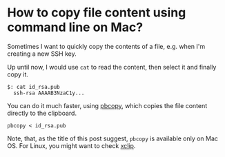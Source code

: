 # How to copy file content using command line on Mac?

Sometimes I want to quickly copy the contents of a file, e.g. when I'm creating a new SSH key.

Up until now, I would use `cat` to read the content, then select it and finally copy it.

```
$: cat id_rsa.pub
  ssh-rsa AAAAB3NzaC1y...
```

You can do it much faster, using [pbcopy](https://osxdaily.com/2007/03/05/manipulating-the-clipboard-from-the-command-line/), which copies the file content directly to the clipboard.

```shell
pbcopy < id_rsa.pub
```

Note, that, as the title of this post suggest, `pbcopy` is available only on Mac OS. For Linux, you might want to check [xclip](https://opensource.com/article/19/7/xclip).
